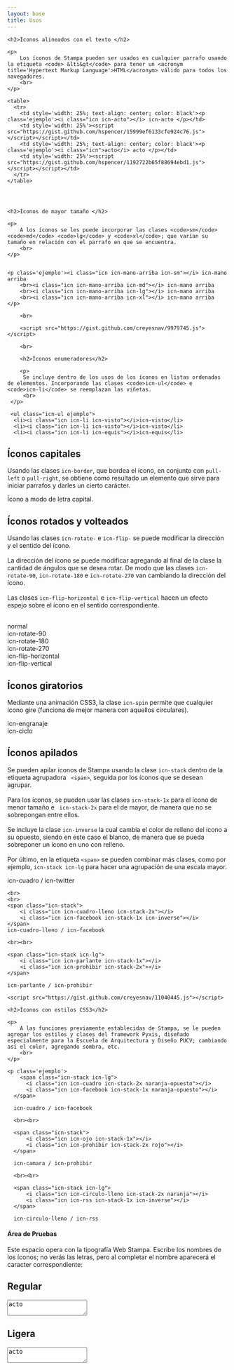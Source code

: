 ```yaml
---
layout: base
title: Usos
---
```

<div class='content'>

    <h2>Íconos alineados con el texto </h2>

    <p>
        Los íconos de Stampa pueden ser usados en cualquier parrafo usando la etiqueta <code> &lti&gt</code> para tener un <acronym title='Hypertext Markup Language'>HTML</acronym> válido para todos los navegadores.
        <br>
    </p>

    <table>
      <tr>
        <td style='width: 25%; text-align: center; color: black'><p class='ejemplo'><i class="icn icn-acto"></i> icn-acto </p></td>
        <td style='width: 25%'><script src="https://gist.github.com/hspencer/15999ef6133cfe924c76.js"></script></script></td>
        <td style='width: 25%; text-align: center; color: black'><p class='ejemplo'><i class="icn">acto</i> acto </p></td>
        <td style='width: 25%'><script src="https://gist.github.com/hspencer/1192722b65f88694ebd1.js"></script></script></td>
      </tr>
    </table>
    

    

    <h2>Íconos de mayor tamaño </h2>

    <p>
        A los íconos se les puede incorporar las clases <code>sm</code> <code>md</code> <code>lg</code> y <code>xl</code>; que varían su tamaño en relación con el parrafo en que se encuentra. 
        <br>
    </p>


    <p class='ejemplo'><i class="icn icn-mano-arriba icn-sm"></i> icn-mano arriba 
        <br><i class="icn icn-mano-arriba icn-md"></i> icn-mano arriba 
        <br><i class="icn icn-mano-arriba icn-lg"></i> icn-mano arriba 
        <br><i class="icn icn-mano-arriba icn-xl"></i> icn-mano arriba </p>

        <br>

        <script src="https://gist.github.com/creyesnav/9979745.js"></script>

        <br>

        <h2>Íconos enumeradores</h2>

        <p>
         Se incluye dentro de los usos de los íconos en listas ordenadas de elementos. Incorporando las clases <code>icn-ul</code> e  <code>icn-li</code> se reemplazan las viñetas.
         <br>
     </p>

     <ul class="icn-ul ejemplo">
      <li><i class="icn icn-li icn-visto"></i>icn-visto</li>
      <li><i class="icn icn-li icn-visto"></i>icn-visto</li>
      <li><i class="icn icn-li icn-equis"></i>icn-equis</li>
  </ul>

  <script src="https://gist.github.com/creyesnav/11040069.js"></script>

  <h2>Íconos capitales</h2>

  <p>
    Usando las clases <code>icn-border</code>, que bordea el ícono, en conjunto con <code>pull-left</code> o <code>pull-right</code>, se obtiene como resultado un elemento que sirve para iniciar parrafos y darles un cierto carácter.
    <br>
</p>

<p class="ejemplo">
    <i class="icn icn-corazon icn-2x pull-left icn-border"></i>
    Ícono a modo de letra capital.
</p>

<script src="https://gist.github.com/creyesnav/11040552.js"></script>

<h2>Íconos rotados y volteados</h2>

<p>
    Usando las clases <code>icn-rotate-</code> e <code>icn-flip-</code> se puede modificar la dirección y el sentido del ícono.
    <br><br>
    La dirección del ícono se puede modificar agregando al final de la clase la cantidad de ángulos que se desea rotar. De modo que las clases <code>icn-rotate-90</code>, <code>icn-rotate-180</code> e <code>icn-rotate-270</code> van cambiando la dirección del ícono.
    <br><br>
    Las clases <code>icn-flip-horizontal</code> e <code>icn-flip-vertical</code> hacen un efecto espejo sobre el ícono en el sentido correspondiente.
    <br><br>
</p>

<p class="ejemplo">
    <i class="icn icn-imagen"></i> normal <br>
    <i class="icn icn-imagen icn-rotate-90"></i> icn-rotate-90 <br>
    <i class="icn icn-imagen icn-rotate-180"></i> icn-rotate-180 <br>
    <i class="icn icn-imagen icn-rotate-270"></i> icn-rotate-270 <br>
    <i class="icn icn-imagen icn-flip-horizontal"></i> icn-flip-horizontal <br>
    <i class="icn icn-imagen icn-flip-vertical"></i>  icn-flip-vertical 
</p>

<script src="https://gist.github.com/creyesnav/180b8c3e77696676a0c4.js"></script>

<h2>Íconos giratorios</h2>

<p>
    Mediante una animación CSS3, la clase <code>icn-spin</code> permite que cualquier ícono gire (funciona de mejor manera con aquellos circulares).
    <br>
</p>


<p class='ejemplo'>
    <i class="icn icn-engranaje icn-spin"></i> icn-engranaje 
    <br>
    <i class="icn icn-ciclo icn-spin icn-lg"></i> icn-ciclo
</p>

<script src="https://gist.github.com/creyesnav/10637306.js"></script>

<h2>Íconos apilados</h2>

<p>
    Se pueden apilar iconos de Stampa usando la clase <code>icn-stack</code> dentro de la etiqueta agrupadora <code> &ltspan&gt</code>, seguida por los íconos que se desean agrupar.
    <br>
    <br>
    Para los íconos, se pueden usar las clases <code>icn-stack-1x</code> para el ícono de menor tamaño e <code> icn-stack-2x</code> para el de mayor, de manera que no se sobrepongan entre ellos.
    <br>
    <br>
    Se incluye la clase <code>icn-inverse</code> la cual cambia el color de relleno del ícono a su opuesto, siendo en este caso el blanco, de manera que se pueda sobreponer un ícono en uno con relleno.
    <br>
    <br>
    Por último, en la etiqueta <code>&ltspan&gt</code> se pueden combinar más clases, como por ejemplo, <code>icn-stack icn-lg</code> para hacer una agrupación de una escala mayor.
</p>

<p class="ejemplo">
    <span class="icn-stack">
        <i class="icn icn-cuadro icn-stack-2x"></i>
        <i class="icn icn-twitter icn-stack-1x"></i>
    </span>
    icn-cuadro / icn-twitter

    <br>
    <br>
    <span class="icn-stack">
        <i class="icn icn-cuadro-lleno icn-stack-2x"></i>
        <i class="icn icn-facebook icn-stack-1x icn-inverse"></i>
    </span>
    icn-cuadro-lleno / icn-facebook

    <br><br>

    <span class="icn-stack icn-lg">
        <i class="icn icn-parlante icn-stack-1x"></i>
        <i class="icn icn-prohibir icn-stack-2x"></i>
    </span>

    icn-parlante / icn-prohibir

    <script src="https://gist.github.com/creyesnav/11040445.js"></script>

    <h2>Íconos con estilos CSS3</h2>

    <p>
        A las funciones previamente establecidas de Stampa, se le pueden agregar los estilos y clases del framework Pyxis, diseñado especialmente para la Escuela de Arquitectura y Diseño PUCV; cambiando así el color, agregando sombra, etc.
        <br>
    </p>

    <p class='ejemplo'>
        <span class="icn-stack icn-lg">
          <i class="icn icn-cuadro icn-stack-2x naranja-opuesto"></i>
          <i class="icn icn-facebook icn-stack-1x naranja-opuesto"></i>
      </span>

      icn-cuadro / icn-facebook

      <br><br>

      <span class="icn-stack">
          <i class="icn icn-ojo icn-stack-1x"></i>
          <i class="icn icn-prohibir icn-stack-2x rojo"></i>
      </span>

      icn-camara / icn-prohibir

      <br><br>

      <span class="icn-stack icn-lg">
          <i class="icn icn-circulo-lleno icn-stack-2x naranja"></i>
          <i class="icn icn-rss icn-stack-1x icn-inverse"></i> 
      </span>

      icn-circulo-lleno / icn-rss
  </p>

  <script src="https://gist.github.com/creyesnav/392e9c14a39e1a75dd6d.js"></script>

  <h4>Área de Pruebas</h4>
  <p>Este espacio opera con la tipografía Web Stampa. Escribe los nombres de los íconos; no verás las letras, pero al completar el nombre aparecerá el caracter correspondiente:</p>
  <h2>Regular</h2>
  <textarea class='icn icn-xl'>acto</textarea>
  <h2>Ligera</h2>
  <textarea class='icn icn-light icn-xl'>acto</textarea>
</div>
